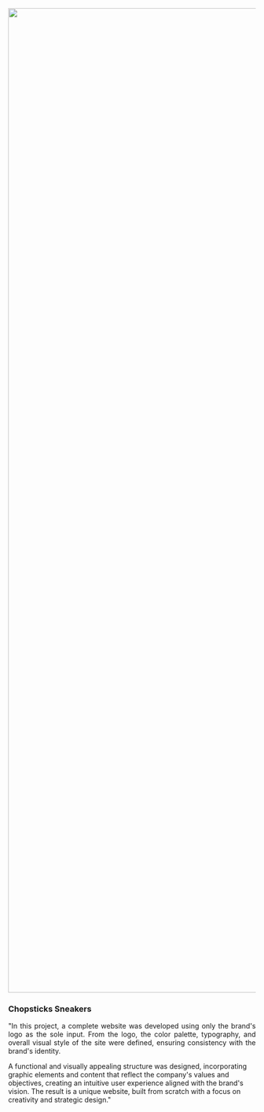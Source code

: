&nbsp;
<p align="center"><a><img src="img/screencapture.png" alt="Screencapture" width="2000px"></a></p>

### Chopsticks Sneakers
<p align="justify">
"In this project, a complete website was developed using only the brand's logo as the sole input. From the logo, the color palette, typography, and overall visual style of the site were defined, ensuring consistency with the brand's identity.

A functional and visually appealing structure was designed, incorporating graphic elements and content that reflect the company's values and objectives, creating an intuitive user experience aligned with the brand's vision. The result is a unique website, built from scratch with a focus on creativity and strategic design."
</p>
